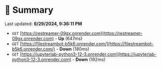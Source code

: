 # 📖 Summary
Last updated: **6/29/2024, 9:36:11 PM**

- `GET` [https://restreamer-09gx.onrender.com](https://restreamer-09gx.onrender.com) - **Up** (647ms)
- `GET` [https://filestreambot-b5k6.onrender.com/](https://filestreambot-b5k6.onrender.com/) - **Down** (180ms)
- `GET` [https://jupyterlab-python3-12-3.onrender.com](https://jupyterlab-python3-12-3.onrender.com) - **Down** (192ms)

